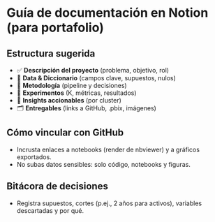 # Guía de documentación en Notion (para portafolio)

## Estructura sugerida
- ✅ **Descripción del proyecto** (problema, objetivo, rol)
- 🧱 **Data & Diccionario** (campos clave, supuestos, nulos)
- 🔬 **Metodología** (pipeline y decisiones)
- 🧪 **Experimentos** (K, métricas, resultados)
- 🎯 **Insights accionables** (por cluster)
- 🗂 **Entregables** (links a GitHub, .pbix, imágenes)

## Cómo vincular con GitHub
- Incrusta enlaces a notebooks (render de nbviewer) y a gráficos exportados.
- No subas datos sensibles: solo código, notebooks y figuras.

## Bitácora de decisiones
- Registra supuestos, cortes (p.ej., 2 años para activos), variables descartadas y por qué.